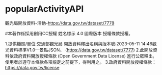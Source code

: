 # popularActivityAPI
觀光局開放資料-活動-https://data.gov.tw/dataset/7778

#本著作係採用創用CC授權 姓名標示 4.0 國際版本 授權條款授權。

1.提供機關/單位:交通部觀光局
  開放資料釋出名稱與版本號:2023-05-11 14:46觀光資料標準V1.0—景點JSON。 (https://data.gov.tw/dataset/7777)
2.此開放資料依政府資料開放授權條款 (Open Government Data License) 進行公眾釋出，使用者於遵守本條款各項規定之前提下，得利用之。
3.政府資料開放授權條款：https://data.gov.tw/license
